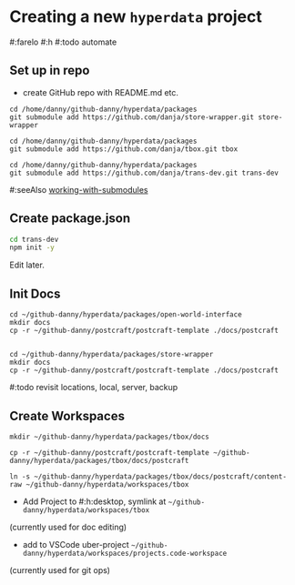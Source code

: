 # Creating a new `hyperdata` project

#:farelo
#:h
#:todo automate

## Set up in repo

- create GitHub repo with README.md etc.

```
cd /home/danny/github-danny/hyperdata/packages
git submodule add https://github.com/danja/store-wrapper.git store-wrapper

cd /home/danny/github-danny/hyperdata/packages
git submodule add https://github.com/danja/tbox.git tbox

cd /home/danny/github-danny/hyperdata/packages
git submodule add https://github.com/danja/trans-dev.git trans-dev
```



#:seeAlso [working-with-submodules](https://github.blog/open-source/git/working-with-submodules/)

## Create package.json

```sh
cd trans-dev
npm init -y
```

Edit later.

## Init Docs

```
cd ~/github-danny/hyperdata/packages/open-world-interface
mkdir docs
cp -r ~/github-danny/postcraft/postcraft-template ./docs/postcraft


cd ~/github-danny/hyperdata/packages/store-wrapper
mkdir docs
cp -r ~/github-danny/postcraft/postcraft-template ./docs/postcraft

```

#:todo revisit locations, local, server, backup

## Create Workspaces

```
mkdir ~/github-danny/hyperdata/packages/tbox/docs

cp -r ~/github-danny/postcraft/postcraft-template ~/github-danny/hyperdata/packages/tbox/docs/postcraft

ln -s ~/github-danny/hyperdata/packages/tbox/docs/postcraft/content-raw ~/github-danny/hyperdata/workspaces/tbox
```

- Add Project to #:h:desktop, symlink at `~/github-danny/hyperdata/workspaces/tbox`

(currently used for doc editing)

- add to VSCode uber-project `~/github-danny/hyperdata/workspaces/projects.code-workspace`

(currently used for git ops)
